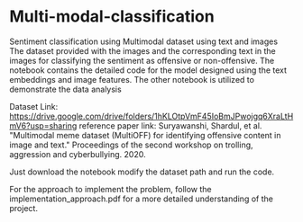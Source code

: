 # Multi-modal-classification
Sentiment classification using Multimodal dataset using text and images
The dataset provided with the images and the corresponding text in the images for classifying the sentiment as offensive or non-offensive.
The notebook contains the detailed code for the model designed using the text embeddings and image features.
The other notebook is utilized to demonstrate the data analysis 

Dataset Link:
https://drive.google.com/drive/folders/1hKLOtpVmF45IoBmJPwojgq6XraLtHmV6?usp=sharing
reference paper link: 
Suryawanshi, Shardul, et al. "Multimodal meme dataset (MultiOFF) for identifying
offensive content in image and text." Proceedings of the second workshop on trolling,
aggression and cyberbullying. 2020.

Just download the notebook modify the dataset path and run the code.

For the approach to implement the problem, follow the implementation_approach.pdf for a more detailed understanding of the project.
